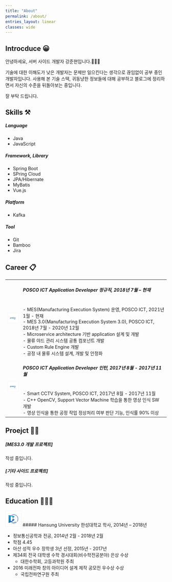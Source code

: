 ```yaml
---
title: "About"
permalink: /about/
entries_layout: linear
classes: wide
---
```


## Introcduce 😀

안녕하세요, 서버 사이드 개발자 강준현입니다.🙋🏻‍♂️

기술에 대한 이해도가 낮은 개발자는 문제만 일으킨다는 생각으로 끊임없이 공부 중인 개발자입니다. 
사용해 본 기술 스택, 귀동냥한 정보들에 대해 공부하고 블로그에 정리하면서 자신의 수준을 뒤돌아보는 중입니다. 

잘 부탁 드립니다.

## Skills ⚒
##### Language
- Java
- JavaScript

##### Framework, Library
- Spring Boot
- SPring Cloud
- JPA/Hibernate
- MyBatis
- Vue.js

##### Platform
- Kafka

##### Tool
- Git
- Bamboo
- Jira

## Career 📋

|  |  |
|:---:|:---------------------------------------------------------------------------------------------------------------------------------------------------|
| <img src="/images/about/about-1.jpg" width="50"> | <h5> POSCO ICT Application Developer 정규직, 2018년 7월 – 현재</h5><br> - MES(Manufacturing Execution System) 운영, POSCO ICT, 2021년 1월 - 현재<br> - MES 3.0(Manufacturing Execution System 3.0), POSCO ICT, 2018년 7월 - 2020년 12월<br>     - Microservice architecture 기반 application 설계 및 개발<br>     - 물류 야드 관리 시스템 공통 컴포넌트 개발<br>     - Custom Rule Engine 개발<br>     - 공정 내 물류 시스템 설계, 개발 및 안정화<br> |
| <img src="/images/about/about-1.jpg" width="50"> | <h5>POSCO ICT Application Developer 인턴, 2017년 8월 - 2017년 11월</h5><br> - Smart CCTV System, POSCO ICT, 2017년 8월 - 2017년 11월<br>     - C++ OpenCV, Support Vector Machine 학습을 통한 영상 인식 SW 개발<br>     - 영상 인식을 통한 공정 작업 정상처리 여부 판단 기능, 인식률 90% 이상<br> |

## Proejct 👨‍💻

##### [MES3.0 개발 프로젝트]
작성 중입니다.

##### [기타 사이드 프로젝트]
작성 중입니다.

## Education 👨🏻‍🎓

<img src="/images/about/about-2.jpg" width="50"> ##### Hansung University 한성대학교 학사, 2014년 – 2018년<br>

- 정보통신공학과 전공, 2014년 2월 - 2018년 2월
- 학점 4.45
- 아산 성적 우수 장학생 3년 선정, 2015년 - 2017년
- 제34회 전국 대학생 수학 경시대회(비수학전공분야) 은상 수상
  - 대한수학회, 고등과학원 주최
- 2016 미래전파 창의 아이디어 설계 제작 공모전 우수상 수상
  - 국립전파연구원 주최